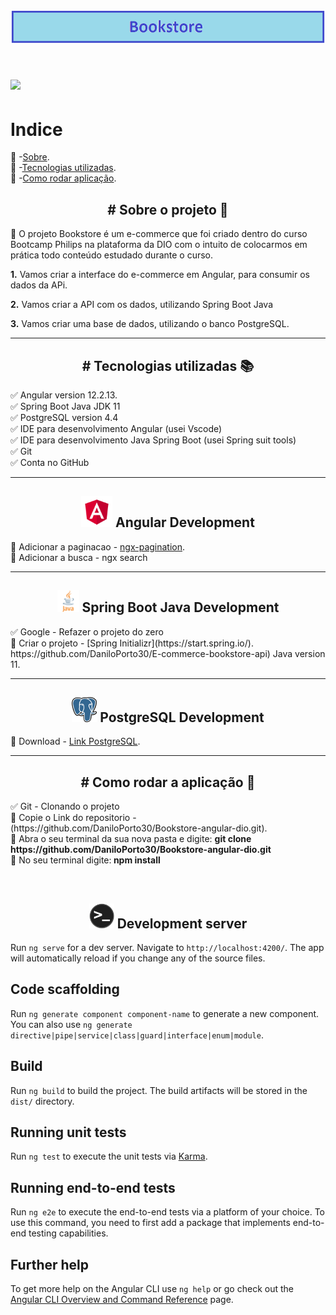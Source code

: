  
<h1 align="center">
<img src="https://github.com/DaniloPorto30/Bookstore-angular-dio/blob/main/bookstore.png">
</h1>

<h1>
 <img src="http://g.recordit.co/BQ2z02WEob.gif">
  </h1>
  
# Indice

🔹 -[Sobre](#sobre).<br>
🔹 -[Tecnologias utilizadas](#tecnologias-utilizadas).<br>
🔹 -[Como rodar aplicação](#development-server).


<h2 align="center"> # Sobre o projeto 🧮</h2>

🔹 O projeto Bookstore é um e-commerce que foi criado dentro do curso Bootcamp Philips na plataforma da DIO com o intuito de colocarmos em prática todo conteúdo estudado durante o curso.
<p>
<strong>	1.</strong> Vamos criar a interface do e-commerce em Angular, para consumir os dados da APi. <br>
  
<strong>	2.</strong> Vamos criar a API com os dados, utilizando Spring Boot Java <br>
  
 <strong>	3.</strong> Vamos criar uma base de dados, utilizando o banco PostgreSQL. <br>
</p>

-----
<h2 align="center"> # Tecnologias utilizadas 📚 </h2>

<p>
✅  Angular version 12.2.13.<br>
✅  Spring Boot Java JDK 11<br>
✅  PostgreSQL version 4.4<br>
✅  IDE para desenvolvimento Angular (usei Vscode)<br>
✅  IDE para desenvolvimento Java Spring Boot (usei Spring suit tools)<br>
✅  Git<br>
✅  Conta no GitHub<br>
</p>

-----
<h2 align="center"><img height="50" src="https://raw.githubusercontent.com/github/explore/80688e429a7d4ef2fca1e82350fe8e3517d3494d/topics/angular/angular.png"> Angular Development </h2>

🔹 Adicionar a paginacao - [ngx-pagination](https://www.npmjs.com/package/ngx-pagination).<br>
🔹 Adicionar a busca - ngx search <br>

-----
<h2 align="center"><img height="35" src="https://raw.githubusercontent.com/github/explore/80688e429a7d4ef2fca1e82350fe8e3517d3494d/topics/java/java.png"> Spring Boot Java Development </h2>

<p>
✅ Google - Refazer o projeto do zero <br>
🔹 Criar o projeto - [Spring Initializr](https://start.spring.io/).<br>https://github.com/DaniloPorto30/E-commerce-bookstore-api) Java version 11. <br>
</p>

-----
<h2 align="center"><img height="40" src="https://raw.githubusercontent.com/github/explore/80688e429a7d4ef2fca1e82350fe8e3517d3494d/topics/postgresql/postgresql.png"> PostgreSQL Development </h2>

🔹 Download - [Link PostgreSQL](https://www.postgresql.org/).<br>

-----
<h2 align="center"> # Como rodar a aplicação 📌 </h2>

<p>
✅  Git - Clonando o projeto <br>
 🔹 Copie o Link do repositorio - (https://github.com/DaniloPorto30/Bookstore-angular-dio.git).<br>
 🔹 Abra o seu terminal da sua nova pasta e digite: <strong>git clone https://github.com/DaniloPorto30/Bookstore-angular-dio.git</strong><br>
 🔹 No seu terminal digite:<strong> npm install </strong><br>
</p><br>

<h2 align="center"> <img height="40" src="https://raw.githubusercontent.com/github/explore/80688e429a7d4ef2fca1e82350fe8e3517d3494d/topics/terminal/terminal.png">
 Development server </h2>

Run `ng serve` for a dev server. Navigate to `http://localhost:4200/`. The app will automatically reload if you change any of the source files.

## Code scaffolding

Run `ng generate component component-name` to generate a new component. You can also use `ng generate directive|pipe|service|class|guard|interface|enum|module`.

## Build

Run `ng build` to build the project. The build artifacts will be stored in the `dist/` directory.

## Running unit tests

Run `ng test` to execute the unit tests via [Karma](https://karma-runner.github.io).

## Running end-to-end tests

Run `ng e2e` to execute the end-to-end tests via a platform of your choice. To use this command, you need to first add a package that implements end-to-end testing capabilities.

## Further help

To get more help on the Angular CLI use `ng help` or go check out the [Angular CLI Overview and Command Reference](https://angular.io/cli) page.
